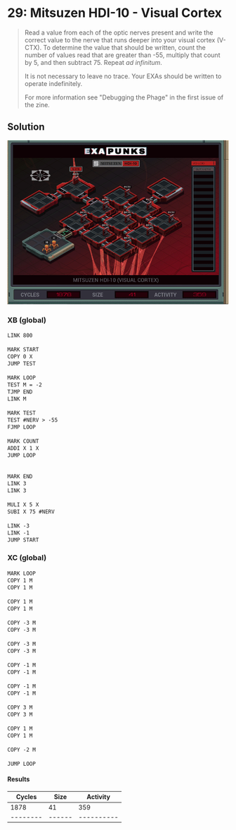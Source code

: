 # 29: Mitsuzen HDI-10 - Visual Cortex

> Read a value from each of the optic nerves present and write the correct value to the nerve that runs deeper into your visual cortex (V-CTX). To determine the value that should be written, count the number of values read that are greater than -55, multiply that count by 5, and then subtract 75. Repeat _ad infinitum_.
> 
> It is not necessary to leave no trace. Your EXAs should be written to operate indefinitely.
> 
> For more information see "Debugging the Phage" in the first issue of the zine.

## Solution

<div align="center"><img src="EXAPUNKS - Mitsuzen HDI-10 (1878, 41, 359, 2022-12-05-19-37-59).gif" /></div>

### XB (global)
```exa
LINK 800

MARK START
COPY 0 X
JUMP TEST

MARK LOOP
TEST M = -2
TJMP END
LINK M

MARK TEST
TEST #NERV > -55
FJMP LOOP

MARK COUNT
ADDI X 1 X
JUMP LOOP


MARK END
LINK 3
LINK 3

MULI X 5 X
SUBI X 75 #NERV

LINK -3
LINK -1
JUMP START
```

### XC (global)
```exa
MARK LOOP
COPY 1 M
COPY 1 M

COPY 1 M
COPY 1 M

COPY -3 M
COPY -3 M

COPY -3 M
COPY -3 M

COPY -1 M
COPY -1 M

COPY -1 M
COPY -1 M

COPY 3 M
COPY 3 M

COPY 1 M
COPY 1 M

COPY -2 M

JUMP LOOP
```

#### Results
| Cycles | Size | Activity |
|--------|------|----------|
| 1878   | 41   | 359      |
|--------|------|----------|
